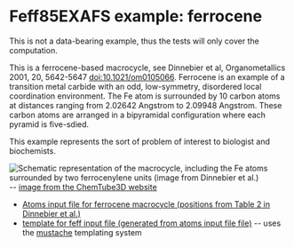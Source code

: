 # Feff85EXAFS example: ferrocene

This is not a data-bearing example, thus the tests will only cover the
computation.

This is a ferrocene-based macrocycle, see Dinnebier et al,
Organometallics 2001, 20, 5642-5647
[doi:10.1021/om0105066](http://dx.doi.org/10.1021/om0105066).
Ferrocene is an example of a transition metal carbide with an odd,
low-symmetry, disordered local coordination environment.  The Fe atom
is surrounded by 10 carbon atoms at distances ranging from 2.02642
Angstrom to 2.09948 Angstrom.  These carbon atoms are arranged in a
bipyramidal configuration where each pyramid is five-sdied.

This example represents the sort of problem of interest to biologist
and biochemists.


![Schematic representation of the macrocycle, including the Fe atoms surrounded by two ferrocenylene units (image from Dinnebier et al.)](uraninite.gif) -- [image from the ChemTube3D website](http://www.chemtube3d.com/solidstate/SS-ZrSiO4.htm)


* [Atoms input file for ferrocene macrocycle (positions from Table 2 in Dinnebier et al.)](ferrocene-macrocycle_atoms.inp)
* [template for feff input file (generated from atoms input file file)](ferrocene-macrocycle.mustache) -- uses the [mustache](http://mustache.github.io/) templating system

